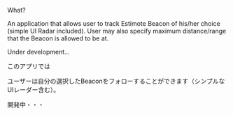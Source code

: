 What?

An application that allows user to track Estimote Beacon of his/her choice (simple UI Radar included). User may also specify maximum distance/range
that the Beacon is allowed to be at.

Under development...

このアプリでは

ユーザーは自分の選択したBeaconをフォローすることができます（シンプルなUIレーダー含む）。

開発中・・・
